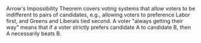 Arrow's Impossibility Theorem covers voting systems that allow voters to be indifferent to pairs of candidates, e.g., allowing voters to preference Labor first, and Greens and Liberals tied second. A voter "always getting their way" means that if a voter strictly prefers candidate A to candidate B, then A necessarily beats B.